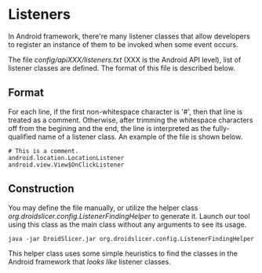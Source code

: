 # Listeners #
In Android framework, there're many listener classes that allow developers to register an instance of them to be invoked when some event occurs.  

The file *config/apiXXX/listeners.txt* (XXX is the Android API level), list of listener classes are defined. The format of this file is described below.

## Format ##
For each line, if the first non-whitespace character is '#', then that line is treated as a comment. Otherwise, after trimming the whitespace characters off from the begining and the end, the line is interpreted as the fully-qualified name of a listener class. An example of the file is shown below.

    # This is a comment.
    android.location.LocationListener
    android.view.View$OnClickListener

## Construction ##
You may define the file manually, or utilize the helper class *org.droidslicer.config.ListenerFindingHelper* to generate it. Launch our tool using this class as the main class without any arguments to see its usage.

    java -jar DroidSlicer.jar org.droidslicer.config.ListenerFindingHelper

This helper class uses some simple heuristics to find the classes in the Android framework that *looks like* listener classes.

